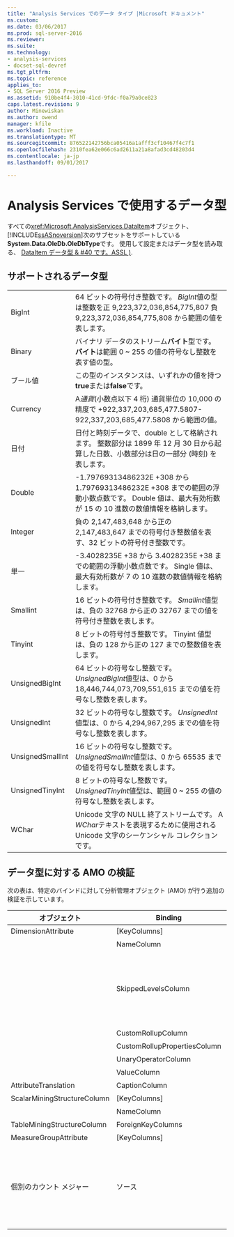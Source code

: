 ```yaml
---
title: "Analysis Services でのデータ タイプ |Microsoft ドキュメント"
ms.custom: 
ms.date: 03/06/2017
ms.prod: sql-server-2016
ms.reviewer: 
ms.suite: 
ms.technology:
- analysis-services
- docset-sql-devref
ms.tgt_pltfrm: 
ms.topic: reference
applies_to:
- SQL Server 2016 Preview
ms.assetid: 910be4f4-3010-41cd-9fdc-f0a79a0ce823
caps.latest.revision: 9
author: Minewiskan
ms.author: owend
manager: kfile
ms.workload: Inactive
ms.translationtype: MT
ms.sourcegitcommit: 876522142756bca05416a1afff3cf10467f4c7f1
ms.openlocfilehash: 2310fea62e066c6ad2611a21a8afad3cd48203d4
ms.contentlocale: ja-jp
ms.lasthandoff: 09/01/2017

---
```

# <a name="data-types-in-analysis-services"></a>Analysis Services で使用するデータ型
  すべての<xref:Microsoft.AnalysisServices.DataItem>オブジェクト、[!INCLUDE[ssASnoversion](../../../includes/ssasnoversion-md.md)]次のサブセットをサポートしている**System.Data.OleDb.OleDbType**です。 使用して設定またはデータ型を読み取る、 [DataItem データ型 & #40 です。ASSL &#41;](../../../analysis-services/scripting/data-type/dataitem-data-type-assl.md).  
  
## <a name="supported-data-types"></a>サポートされるデータ型  
  
|||  
|-|-|  
|BigInt|64 ビットの符号付き整数です。 *BigInt*値の型は整数を正 9,223,372,036,854,775,807 負 9,223,372,036,854,775,808 から範囲の値を表します。|  
|Binary|バイナリ データのストリーム**バイト**型です。 **バイト**は範囲 0 ~ 255 の値の符号なし整数を表す値の型。|  
|ブール値|この型のインスタンスは、いずれかの値を持つ**true**または**false**です。|  
|Currency|A*通貨*(小数点以下 4 桁) 通貨単位の 10,000 の精度で +922,337,203,685,477.5807-922,337,203,685,477.5808 から範囲の値。|  
|日付|日付と時刻データで、double として格納されます。 整数部分は 1899 年 12 月 30 日から起算した日数、小数部分は日の一部分 (時刻) を表します。|  
|Double|-1.79769313486232E +308 から 1.79769313486232E +308 までの範囲の浮動小数点数です。 Double 値は、最大有効桁数が 15 の 10 進数の数値情報を格納します。|  
|Integer|負の 2,147,483,648 から正の 2,147,483,647 までの符号付き整数値を表す、32 ビットの符号付き整数です。|  
|単一|-3.4028235E +38 から 3.4028235E +38 までの範囲の浮動小数点数です。 Single 値は、最大有効桁数が 7 の 10 進数の数値情報を格納します。|  
|Smallint|16 ビットの符号付き整数です。 *Smallint*値型は、負の 32768 から正の 32767 までの値を符号付き整数を表します。|  
|Tinyint|8 ビットの符号付き整数です。 Tinyint 値型は、負の 128 から正の 127 までの整数値を表します。|  
|UnsignedBigInt|64 ビットの符号なし整数です。 *UnsignedBigInt*値型は、0 から 18,446,744,073,709,551,615 までの値を符号なし整数を表します。|  
|UnsignedInt|32 ビットの符号なし整数です。 *UnsignedInt*値型は、0 から 4,294,967,295 までの値を符号なし整数を表します。|  
|UnsignedSmallInt|16 ビットの符号なし整数です。 *UnsignedSmallInt*値型は、0 から 65535 までの値を符号なし整数を表します。|  
|UnsignedTinyInt|8 ビットの符号なし整数です。 *UnsignedTinyInt*値型は、範囲 0 ~ 255 の値の符号なし整数を表します。|  
|WChar|Unicode 文字の NULL 終了ストリームです。 A *WChar*テキストを表現するために使用される Unicode 文字のシーケンシャル コレクションです。|  
  
## <a name="amo-validations-on-data-types"></a>データ型に対する AMO の検証  
 次の表は、特定のバインドに対して分析管理オブジェクト (AMO) が行う追加の検証を示しています。  
  
|オブジェクト|Binding|許可されるデータ型|  
|------------|-------------|------------------------|  
|DimensionAttribute|[KeyColumns]|Binary 以外のすべて|  
||NameColumn|WChar のみ|  
||SkippedLevelsColumn|BigInt、Integer、SmallInt、TinyInt、UnsignedBigInt、UnsignedInt、UnsignedSmallInt、UnsignedTinyInt の整数型のみ|  
||CustomRollupColumn|WChar のみ|  
||CustomRollupPropertiesColumn|WChar のみ|  
||UnaryOperatorColumn|WChar のみ|  
||ValueColumn|すべて|  
|AttributeTranslation|CaptionColumn|WChar のみ|  
|ScalarMiningStructureColumn|[KeyColumns]|Binary 以外のすべて|  
||NameColumn|WChar のみ|  
|TableMiningStructureColumn|ForeignKeyColumns|Binary 以外のすべて|  
|MeasureGroupAttribute|[KeyColumns]|Binary 以外のすべて|  
|個別のカウント メジャー|ソース|BigInt、Currency、Double、Integer、Single、SmallInt、TinyInt、UnsignedBigInt、UnsignedInt、UnsignedSmallInt、UnsignedTinyInt|  
  
  

